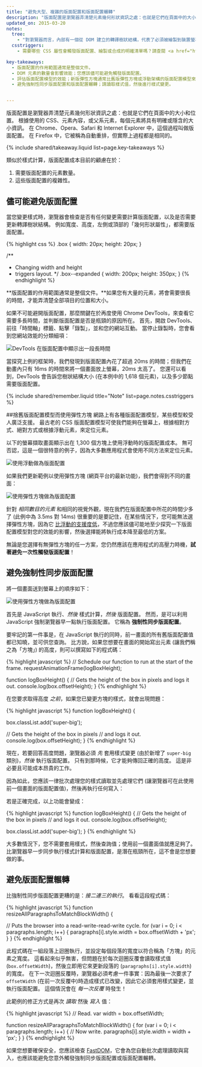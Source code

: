 ```yaml
---
title: "避免大型、複雜的版面配置和版面配置輾轉"
description: "版面配置是瀏覽器弄清楚元素幾何形狀資訊之處：也就是它們在頁面中的大小和位置。 根據使用的 CSS、元素內容，或父系元素，每個元素將具有明確或隱含的大小資訊。 在 Blink、WebKit 瀏覽器和 Internet Explorer 中，這個過程叫做版面配置。 在例如 Firefox 的 Gecko 架構瀏覽器中，它被稱為自動重排，但實際上這些過程都是相同的。"
updated_on: 2015-03-20
notes:
  tree:
    - "對瀏覽器而言，內部有一個從 DOM 建立的轉譯樹狀結構，代表了必須被繪製到裝置螢幕上的所有項目。 它包含有關元素的所有視覺資訊：顏色、維度、位置等。 不過如果元素具有顯示樣式：none，它將不會在轉譯樹狀結構中。 同樣的，如果一個元素具有一個虛擬元素 (:after、:before)，那麼那些元素將不存在於 DOM 中，但會存在於轉譯樹狀結構中。"
  csstriggers:
    - 需要哪些 CSS 屬性會觸發版面配置、繪製或合成的明確清單嗎？請查閱 <a href="http://csstriggers.com/">CSS 觸發器</a>。

key-takeaways:
  - 版面配置的作用範圍通常是整個文件。
  - DOM 元素的數量會影響效能；您應該儘可能避免觸發版面配置。
  - 評估版面配置模型的效能；新版彈性方塊通常比舊版彈性方塊或浮動架構的版面配置模型來得快。
  - 避免強制性同步版面配置和版面配置輾轉；請讀取樣式值，然後進行樣式變更。


---
```

<p class="intro">
  版面配置是瀏覽器弄清楚元素幾何形狀資訊之處：也就是它們在頁面中的大小和位置。 根據使用的 CSS、元素內容，或父系元素，每個元素將具有明確或隱含的大小資訊。 在 Chrome、Opera、Safari 和 Internet Explorer 中，這個過程叫做版面配置。 在 Firefox 中，它被稱為自動重排，但實際上過程都是相同的。
</p>

{% include shared/takeaway.liquid list=page.key-takeaways %}

類似於樣式計算，版面配置成本目前的顧慮在於：

1. 需要版面配置的元素數量。
2. 這些版面配置的複雜性。

## 儘可能避免版面配置

當您變更樣式時，瀏覽器會檢查是否有任何變更需要計算版面配置，以及是否需要更新轉譯樹狀結構。 例如寬度、高度，左側或頂部的「幾何形狀屬性」，都需要版面配置。

{% highlight css %}
.box {
  width: 20px;
  height: 20px;
}

/**
 * Changing width and height
 * triggers layout.
 */
.box--expanded {
  width: 200px;
  height: 350px;
}
{% endhighlight %}

**版面配置的作用範圍通常是整個文件。**如果您有大量的元素，將會需要很長的時間，才能弄清楚全部項目的位置和大小。

如果不可能避開版面配置，那麼關鍵在於再度使用 Chrome DevTools，來查看它需要多長時間，並判斷版面配置是否是瓶頸的原因所在。 首先，開啟 DevTools、前往「時間軸」標籤、點擊「錄製」，並和您的網站互動。 當停止錄製時，您會看到您網站效能的分類細項：

<img src="images/avoid-large-complex-layouts-and-layout-thrashing/big-layout.jpg" class="g--centered" alt="DevTools 在版面配置中顯示出一段長時間" />

當探究上例的框架時，我們發現到版面配置內花了超過 20ms 的時間；但我們在動畫內只有 16ms 的時間來將一個畫面放上螢幕，20ms 太高了。 您還可以看到，DevTools 會告訴您樹狀結構大小 (在本例中的 1,618 個元素)，以及多少節點需要版面配置。

{% include shared/remember.liquid title="Note" list=page.notes.csstriggers %}

##捨舊版面配置模型而使用彈性方塊
網路上有各種版面配置模型，某些模型較受人廣泛支援。 最古老的 CSS 版面配置模型可使我們能夠在螢幕上，根據相對方式、絕對方式或根據浮動元素，來定位元素。

以下的螢幕擷取畫面顯示出在 1,300 個方塊上使用浮動時的版面配置成本。 無可否認，這是一個很特意的例子，因為大多數應用程式會使用不同方法來定位元素。

<img src="images/avoid-large-complex-layouts-and-layout-thrashing/layout-float.jpg" class="g--centered" alt="使用浮動做為版面配置" />

如果我們更新範例以使用彈性方塊 (網頁平台的最新功能)，我們會得到不同的畫面：

<img src="images/avoid-large-complex-layouts-and-layout-thrashing/layout-flex.jpg" class="g--centered" alt="使用彈性方塊做為版面配置" />

針對 _相同數目的元素_ 和相同的視覺外觀，現在我們在版面配置中所花的時間少多了 (此例中為 3.5ms 對 14ms) 很重要的是要記住，在某些情況下，您可能無法選擇彈性方塊，因為它 [比浮動的支援度低](http://caniuse.com/#search=flexbox)，不過您應該儘可能地至少探究一下版面配置模型對您的效能的影響，然後選擇能將執行成本降至最低的方案。

無論是您選擇有無彈性方塊的任一方案，您仍然應該在應用程式的高壓力時機，**試著避免一次性觸發版面配置**！

## 避免強制性同步版面配置
將一個畫面送到螢幕上的順序如下：

<img src="images/avoid-large-complex-layouts-and-layout-thrashing/frame.jpg" class="g--centered" alt="使用彈性方塊做為版面配置" />

首先是 JavaScript 執行、_然後_ 樣式計算，_然後_ 版面配置。 然而，是可以利用 JavaScript 強制瀏覽器早一點執行版面配置。 它稱為 **強制性同步版面配置**。

要牢記的第一件事是，在 JavaScript 執行的同時，前一畫面的所有舊版面配置值都已知曉，並可供您查詢。 比方說，如果您想要在畫面的開始寫出元素 (讓我們稱之為「方塊」) 的高度，則可以撰寫如下的程式碼：

{% highlight javascript %}
// Schedule our function to run at the start of the frame.
requestAnimationFrame(logBoxHeight);

function logBoxHeight() {
  // Gets the height of the box in pixels and logs it out.
  console.log(box.offsetHeight);
}
{% endhighlight %}

在您要求取得高度 _之前_，如果您已變更方塊的樣式，就會出現問題：

{% highlight javascript %}
function logBoxHeight() {

  box.classList.add('super-big');

  // Gets the height of the box in pixels
  // and logs it out.
  console.log(box.offsetHeight);
}
{% endhighlight %}

現在，若要回答高度問題，瀏覽器必須 _先_ 套用樣式變更 (由於新增了 `super-big` 類別)，_然後_ 執行版面配置。 只有到那時候，它才能夠傳回正確的高度。 這是非必要且可能成本昂貴的工作。

因為如此，您應該一律批次處理您的樣式讀取並先處理它們 (讓瀏覽器可在此使用前一個畫面的版面配置值)，然後再執行任何寫入：

若是正確完成，以上功能會變成：

{% highlight javascript %}
function logBoxHeight() {
  // Gets the height of the box in pixels
  // and logs it out.
  console.log(box.offsetHeight);

  box.classList.add('super-big');
}
{% endhighlight %}

大多數情況下，您不需要套用樣式，然後查詢值；使用前一個畫面值就應足夠了。 比瀏覽器早一步同步執行樣式計算和版面配置，是潛在瓶頸所在，這不會是您想要做的事。

## 避免版面配置輾轉
 比強制性同步版面配置更糟的是：_接二連三的執行_。 看看這段程式碼：

{% highlight javascript %}
function resizeAllParagraphsToMatchBlockWidth() {

  // Puts the browser into a read-write-read-write cycle.
  for (var i = 0; i < paragraphs.length; i++) {
    paragraphs[i].style.width = box.offsetWidth + 'px';
  }
}
{% endhighlight %}

此程式碼在一組段落上迴圈執行，並設定每個段落的寬度以符合稱為「方塊」的元素之寬度。 這看起來似乎無害，但問題在於每次迴圈反覆會讀取樣式值 (`box.offsetWidth`)，然後立即用它來更新段落的 (`paragraphs[i].style.width`) 的寬度。 在下一次迴圈反覆時，瀏覽器必須考慮一件事實：因為最後一次要求了 `offsetWidth` (在前一次反覆中)時造成樣式已改變，因此它必須套用樣式變更，並執行版面配置。 這個情況會在 _每一次反覆_ 時發生！

此範例的修正方式是再次 _讀取_ 然後 _寫入_ 值：

{% highlight javascript %}
// Read.
var width = box.offsetWidth;

function resizeAllParagraphsToMatchBlockWidth() {
  for (var i = 0; i < paragraphs.length; i++) {
    // Now write.
    paragraphs[i].style.width = width + 'px';
  }
}
{% endhighlight %}

如果您想要確保安全，您應該檢查 [FastDOM](https://github.com/wilsonpage/fastdom)，它會為您自動批次處理讀取與寫入，也應該能避免您意外觸發強制同步版面配置或版面配置輾轉。


